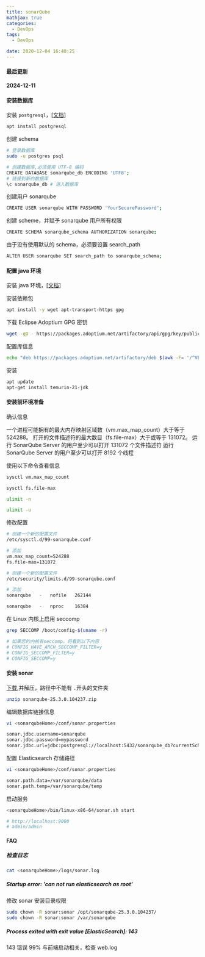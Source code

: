 ```yaml
---
title: sonarQube
mathjax: true
categories:
  - DevOps
tags:
  - DevOps

date: 2020-12-04 16:40:25
---
```


#### 最后更新

**2024-12-11**

#### 安装数据库

安装 `postgresql`，[\[文档\]](https://www.postgresql.org/download/linux/ubuntu/)

```bash
apt install postgresql
```

创建 schema

```bash
# 登录数据库
sudo -u postgres psql

# 创建数据库,必须使用 UTF-8 编码
CREATE DATABASE sonarqube_db ENCODING 'UTF8';
# 链接到新的数据库
\c sonarqube_db # 进入数据库
```

创建用户 sonarqube

```bash
CREATE USER sonarqube WITH PASSWORD 'YourSecurePassword';
```

创建 scheme，并赋予 sonarqube 用户所有权限

```bash
CREATE SCHEMA sonarqube_schema AUTHORIZATION sonarqube;
```

由于没有使用默认的 schema，必须要设置 search_path

```bash
ALTER USER sonarqube SET search_path to sonarqube_schema;
```

#### 配置 java 环境

安装 java 环境，[\[文档\]](https://adoptium.net/installation/linux/)

安装依赖包

```bash
apt install -y wget apt-transport-https gpg
```

下载 Eclipse Adoptium GPG 密钥

```bash
wget -qO - https://packages.adoptium.net/artifactory/api/gpg/key/public | gpg --dearmor | tee /etc/apt/trusted.gpg.d/adoptium.gpg > /dev/null
```

配置库信息

```bash
echo "deb https://packages.adoptium.net/artifactory/deb $(awk -F= '/^VERSION_CODENAME/{print$2}' /etc/os-release) main" | tee /etc/apt/sources.list.d/adoptium.list
```

安装

```bash
apt update
apt-get install temurin-21-jdk
```

#### 安装前环境准备

确认信息

一个进程可能拥有的最大内存映射区域数（vm.max_map_count）大于等于 524288。
打开的文件描述符的最大数目（fs.file-max）大于或等于 131072。
运行 SonarQube Server 的用户至少可以打开 131072 个文件描述符
运行 SonarQube Server 的用户至少可以打开 8192 个线程

使用以下命令查看信息

```bash
sysctl vm.max_map_count

sysctl fs.file-max

ulimit -n

ulimit -u
```

修改配置

```bash
# 创建一个新的配置文件
/etc/sysctl.d/99-sonarqube.conf

# 添加
vm.max_map_count=524288
fs.file-max=131072
```

```bash
# 创建一个新的配置文件
/etc/security/limits.d/99-sonarqube.conf

# 添加
sonarqube   -   nofile   262144

sonarqube   -   nproc    16384
```

在 Linux 内核上启用 seccomp

```bash
grep SECCOMP /boot/config-$(uname -r)

# 如果您的内核有seccomp，将看到以下内容
# CONFIG_HAVE_ARCH_SECCOMP_FILTER=y
# CONFIG_SECCOMP_FILTER=y
# CONFIG_SECCOMP=y
```

#### 安装 sonar

[下载](https://www.sonarsource.com/products/sonarqube/downloads/),并解压，路径中不能有 `.`开头的文件夹

```bash
unzip sonarqube-25.3.0.104237.zip
```

编辑数据库链接信息

```bash
vi <sonarqubeHome>/conf/sonar.properties

sonar.jdbc.username=sonarqube
sonar.jdbc.password=mypassword
sonar.jdbc.url=jdbc:postgresql://localhost:5432/sonarqube_db?currentSchema=sonarqube_schema
```

配置 Elasticsearch 存储路径

```bash
vi <sonarqubeHome>/conf/sonar.properties

sonar.path.data=/var/sonarqube/data
sonar.path.temp=/var/sonarqube/temp
```

启动服务

```bash
<sonarqubeHome>/bin/linux-x86-64/sonar.sh start

# http://localhost:9000
# admin/admin
```

#### FAQ

##### 检查日志

```bash
cat <sonarqubeHome>/logs/sonar.log
```

##### Startup error: 'can not run elasticsearch as root'

修改 sonar 安装目录权限

```bash
sudo chown -R sonar:sonar /opt/sonarqube-25.3.0.104237/
sudo chown -R sonar:sonar /var/sonarqube
```

##### Process exited with exit value [ElasticSearch]: 143

143 错误 99% 与前端启动相关，检查 web.log

